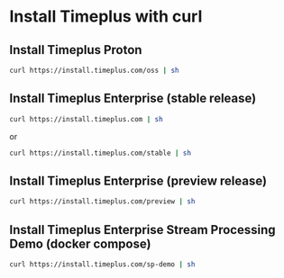 # Install Timeplus with curl

## Install Timeplus Proton
```bash
curl https://install.timeplus.com/oss | sh
```

## Install Timeplus Enterprise (stable release)
```bash
curl https://install.timeplus.com | sh
```
or
```bash
curl https://install.timeplus.com/stable | sh
```

## Install Timeplus Enterprise (preview release)
```bash
curl https://install.timeplus.com/preview | sh
```

## Install Timeplus Enterprise Stream Processing Demo (docker compose)
```bash
curl https://install.timeplus.com/sp-demo | sh
```
